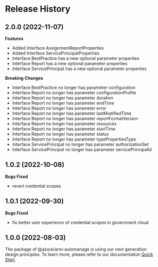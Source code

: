 # Release History
    
## 2.0.0 (2022-11-07)
    
**Features**

  - Added Interface AssignmentReportProperties
  - Added Interface ServicePrincipalProperties
  - Interface BestPractice has a new optional parameter properties
  - Interface Report has a new optional parameter properties
  - Interface ServicePrincipal has a new optional parameter properties

**Breaking Changes**

  - Interface BestPractice no longer has parameter configuration
  - Interface Report no longer has parameter configurationProfile
  - Interface Report no longer has parameter duration
  - Interface Report no longer has parameter endTime
  - Interface Report no longer has parameter error
  - Interface Report no longer has parameter lastModifiedTime
  - Interface Report no longer has parameter reportFormatVersion
  - Interface Report no longer has parameter resources
  - Interface Report no longer has parameter startTime
  - Interface Report no longer has parameter status
  - Interface Report no longer has parameter typePropertiesType
  - Interface ServicePrincipal no longer has parameter authorizationSet
  - Interface ServicePrincipal no longer has parameter servicePrincipalId
    
## 1.0.2 (2022-10-08)

**Bugs Fixed**

  -  revert credential scopes

## 1.0.1 (2022-09-30)

**Bugs Fixed**

  -  fix better user experience of credential scopes in government cloud

## 1.0.0 (2022-08-03)

The package of @azure/arm-automanage is using our next generation design principles. To learn more, please refer to our documentation [Quick Start](https://aka.ms/js-track2-quickstart).
